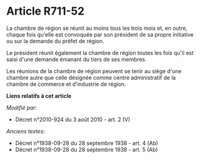 # Article R711-52

La chambre de région se réunit au moins tous les trois mois et, en outre, chaque fois qu'elle est convoquée par son président
de sa propre initiative ou sur la demande du préfet de région.

Le président réunit également la chambre de région toutes les fois qu'il est saisi d'une demande émanant du tiers de ses
membres.

Les réunions de la chambre de région peuvent se tenir au siège d'une chambre autre que celle désignée comme centre
administratif de la chambre de commerce et d'industrie de région.

**Liens relatifs à cet article**

_Modifié par_:

  - Décret n°2010-924 du 3 août 2010 - art. 2 (V)

_Anciens textes_:

  - Décret n°1938-09-28 du 28 septembre 1938 - art. 4 (Ab)
  - Décret n°1938-09-28 du 28 septembre 1938 - art. 5 (Ab)
